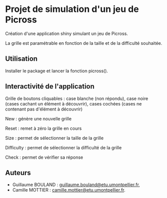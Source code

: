 # Projet de simulation d'un jeu de Picross

Création d'une application shiny simulant un jeu de Picross.

La grille est paramétrable en fonction de la taille et de la difficulté souhaitée.

## Utilisation 

Installer le package et lancer la fonction picross().

## Interactivité de l'application

Grille de boutons cliquables : case blanche (non répondu), case noire (cases cachant un élément à découvrir), cases cochées (cases ne contenant pas d'élément à découvrir)

New : génère une nouvelle grille

Reset : remet à zéro la grille en cours

Size : permet de sélectionner la taille de la grille

Difficulty : permet de sélectionner la difficulté de la grille

Check : permet de vérifier sa réponse

## Auteurs

- Guillaume BOULAND : [guillaume.bouland@etu.umontpellier.fr](mailto:guillaume.bouland@etu.umontpellier.fr),
- Camille MOTTIER : [camille.mottier@etu.umontpellier.fr](mailto:camille.mottier@etu.umontpellier.fr).
